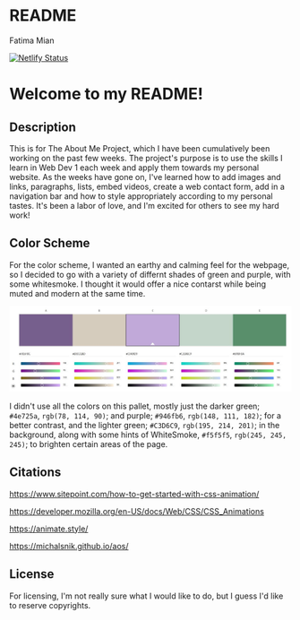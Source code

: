 # README

Fatima Mian

[![Netlify Status](https://api.netlify.com/api/v1/badges/3e522745-7559-4ef0-8627-e928c6bfb65a/deploy-status)](https://app.netlify.com/sites/about-me-fatimam04/deploys)

# Welcome to my README! 

## Description

This is for The About Me Project, which I have been cumulatively been working on the past few weeks. The project's purpose is to use the skills I learn in Web Dev 1 each week and apply them towards my personal website. As the weeks have gone on, I've learned how to add images and links, paragraphs, lists, embed videos, create a web contact form, add in a navigation bar and how to style appropriately according to my personal tastes. It's been a labor of love, and I'm excited for others to see my hard work!

## Color Scheme

For the color scheme, I wanted an earthy and calming feel for the webpage, so I decided to go with a variety of differnt shades of green and purple, with some whitesmoke. I thought it would offer a nice contarst while being muted and modern at the same time. 

![Getting Started](IMG/pallette.jpg)

I didn't use all the colors on this pallet, mostly just the darker green; `#4e725a`, `rgb(78, 114, 90)`; and purple; `#946fb6`, `rgb(148, 111, 182)`; for a better contrast, and the lighter green; `#C3D6C9`, `rgb(195, 214, 201)`; in the background, along with some hints of WhiteSmoke, `#f5f5f5`, `rgb(245, 245, 245)`; to brighten certain areas of the page.

## Citations

https://www.sitepoint.com/how-to-get-started-with-css-animation/

https://developer.mozilla.org/en-US/docs/Web/CSS/CSS_Animations

https://animate.style/

https://michalsnik.github.io/aos/

## License 

For licensing, I'm not really sure what I would like to do, but I guess I'd like to reserve copyrights.